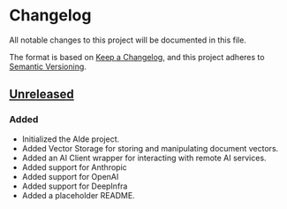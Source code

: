 # Changelog

All notable changes to this project will be documented in this file.

The format is based on [Keep a Changelog](https://keepachangelog.com/en/1.1.0/),
and this project adheres to [Semantic Versioning](https://semver.org/spec/v2.0.0.html).

## [Unreleased](https://github.com/sosly/foundryvtt-aide)
### Added
- Initialized the AIde project.
- Added Vector Storage for storing and manipulating document vectors.
- Added an AI Client wrapper for interacting with remote AI services.
- Added support for Anthropic
- Added support for OpenAI
- Added support for DeepInfra
- Added a placeholder README.